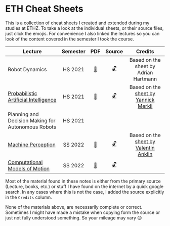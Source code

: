 # ETH Cheat Sheets

This is a collection of cheat sheets I created and extended during my studies at ETHZ. To take a look at the individual sheets, or their source files, just click the emojis. 
For convenience I also linked the lectures so you can look of the content covered in the semester I took the course.

| Lecture                                                                                | Semester |                                 PDF                                  |                            Source                             |                                                              Credits                                                               |
| -------------------------------------------------------------------------------------- | :------: | :------------------------------------------------------------------: | :-----------------------------------------------------------: | :--------------------------------------------------------------------------------------------------------------------------------: |
| Robot Dynamics                                                                         | HS 2021  |          [:page_facing_up:](sheets/robot_dynamics/main.pdf)          |          [:unlock:](sheets/robot_dynamics/main.tex)           |                                               Based on the sheet by Adrian Hartmann                                                |
| [Probabilistic Artificial Intelligence](https://las.inf.ethz.ch/teaching/pai-f21)      | HS 2021  |               [:page_facing_up:](sheets/pai/main.pdf)                |                [:unlock:](sheets/pai/main.tex)                | Based on the [sheet by Yannick Merkli](https://github.com/ymerkli/eth-summaries/tree/master/probabilistic-artificial-intelligence) |
| Planning and Decision Making for Autonomous Robots                                     | HS 2021  |
| [Machine Perception](https://ait.ethz.ch/teaching/courses/2022-SS-Machine-Perception/) | SS 2022  | [:page_facing_up:](sheets/machine_perception/machine_perception.pdf) | [:unlock:](sheets/machine_perception/machine_perception.note) |       Based on the [sheet by Valentin Anklin](https://github.com/anklinv/ETH-Handwritten-Exam-Summaries/blob/master/Machine_Perception_Summary_Valentin_Anklin.pdf)        |
| [Computational Models of Motion](http://crl.ethz.ch/teaching/computational-motion-22/) | SS 2022  |        [:page_facing_up:](sheets/cmm/CMM%20Cheat%20Sheet.pdf)        |        [:unlock:](sheets/cmm/CMM%20Cheat%20Sheet.note)        |

Most of the material found in these notes is either from the primary source (Lecture, books, etc.) or stuff I have found on the internet by a quick google search. 
In any cases where this is not the case, I added the source explicitly in the `Credits` column.

None of the materials above, are necessarily complete or correct. Sometimes I might have made a mistake when copying form the source or just not fully understood something. 
So your mileage may vary :wink: